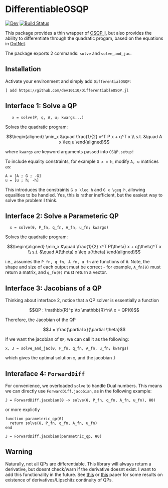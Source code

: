 # DifferentiableOSQP

<!--- [![Stable](https://img.shields.io/badge/docs-stable-blue.svg)](https://dev10110.github.io/DifferentiableOSQP.jl/stable/) --->
[![Dev](https://img.shields.io/badge/docs-dev-blue.svg)](https://dev10110.github.io/DifferentiableOSQP.jl/dev/)
[![Build Status](https://github.com/dev10110/DifferentiableOSQP.jl/actions/workflows/CI.yml/badge.svg?branch=main)](https://github.com/dev10110/DifferentiableOSQP.jl/actions/workflows/CI.yml?query=branch%3Amain)



This package provides a thin wrapper of [OSQP.jl](https://github.com/osqp/OSQP.jl), but also provides the ability to differentiate through the quadratic progam, based on the equations in [OptNet](https://arxiv.org/abs/1703.00443). 

The package exports 2 commands: `solve` and `solve_and_jac`.


## Installation

Activate your environment and simply add `DifferentialOSQP`:
```
] add https://github.com/dev10110/DifferentiableOSQP.jl
```


## Interface 1: Solve a QP
```
   x = solve(P, q, A, u; kwargs...)
```
Solves the quadratic program:
```math
\begin{aligned}
  \min_x   &\quad \frac{1}{2} x^T P x + q^T x \\ 
  s.t.    &\quad A x \leq u
\end{aligned}
```
where `kwargs` are keyword arguments passed into `OSQP.setup!`

To include equality constraints, for example ``G x = h``, modify `A, u` matrices as:
```
A = [A ; G ; -G]
u = [u ; h; -h]
```
This introduces the constraints ``G x \leq h`` and ``G x \geq h``, allowing equalities to be handled. Yes, this is rather inefficient, but the easiest way to solve the problem I think.


## Interface 2: Solve a Parameteric QP

```
  x = solve(θ, P_fn, q_fn, A_fn, u_fn; kwargs)
```
Solves the quadratic program:
```math
\begin{aligned}
  \min_x   &\quad \frac{1}{2} x^T P(\theta) x + q(\theta)^T x \\ 
  s.t.    &\quad A(\theta) x \leq u(\theta)
\end{aligned}
```
i.e., assumes the `P_fn, q_fn, A_fn, u_fn` are functions of `θ`. Note, the shape and size of each output must be correct - for example, `A_fn(θ)` must return a matrix, and `q_fn(θ)` must return a vector. 

## Interface 3: Jacobians of a QP

Thinking about interface 2, notice that a QP solver is essentially a function
```math
QP : \mathbb{R}^p \to \mathbb{R}^n\\
x = QP(θ)
```

Therefore, the Jacobian of the QP 
```math
J = \frac{\partial x}{\partial \theta}
```

If we want the jacobian of ``QP``, we can call it as the following:
```
x, J = solve_and_jac(θ, P_fn, q_fn, A_fn, u_fn; kwargs)
```
which gives the optimal solution `x`, and the jacobian `J`


## Interaface 4: `ForwardDiff`

For convenience, we overloaded `solve` to handle Dual numbers. This means we can directly use `ForwardDiff.jacobian`, as in the following example:

```
J = ForwardDiff.jacobian(θ -> solve(θ, P_fn, q_fn, A_fn, u_fn), θ0)
```

or more explictly
```
function parameteric_qp(θ)
  return solve(θ, P_fn, q_fn, A_fn, u_fn)
end

J = ForwardDiff.jacobian(parametric_qp, θ0)
```


## Warning

Naturally, not all QPs are differentiable. This library will always return a derivative, but doesnt check/warn if the derivative doesnt exist. I want to add this functionality in the future. See [this](https://doi.org/10.1109/CDC.2013.6760327) or [this](https://doi.org/10.1016/0022-247X(67)90163-1) paper for some results on existence of derivatives/Lipschitz continuity of QPs. 
